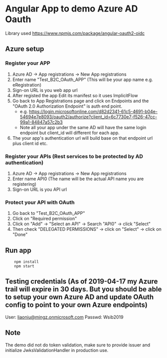 # Angular App to demo Azure AD Oauth
Library used https://www.npmjs.com/package/angular-oauth2-oidc

## Azure setup
### Register your APP
1. Azure AD -> App registrations -> New App registrations 
2. Enter name "Test_B2C_OAuth_APP" (This will be your app name e.g. eRegistration)
3. Sign-on URL is you web app url
4. After registed the app Edit its manifest so it uses ImplicitFlow
5. Go back to App Registrations page and click on Endpoints and the "OAuth 2.0 Authorization Endpoint" is auth end point.
    * e.g. https://login.microsoftonline.com/d82d2341-61c5-4691-b04e-54694e7e8093/oauth2/authorize?client_id=6c7730e7-f526-47cc-99a1-84847a57c2b3
   * Note all your app under the same AD will have the same login endpoint but client_id will different for each app.
6. The your app's authentication url will build base on that endpoint url plus client id etc.

### Register your APIs (Rest services to be protected by AD authentication)
1. Azure AD -> App registrations -> New App registrations 
2. Enter name API0 (The name will be the actual API name you are registering)
3. Sign-on URL is you API url

### Protect your API with OAuth
1. Go back to "Test_B2C_OAuth_APP"
2. Click on "Required permission"
3. Click on "Add" -> "Select an API" -> Search "API0" -> click "Select"
4. Then check "DELEGATED PERMISSIONS" -> click on "Select" -> click on "Done"

## Run app
```
    npm install
    npm start
```
## Testing credentials (As of 2019-04-17 my Azure trail will expire in 30 days. But you should be able to setup your own Azure AD and update OAuth config to point to your own Azure endpoints)
User: liaoniu@mingz.onmicrosoft.com
Passwd: Wsib2019

## Note
The demo did not do token validation, make sure to provide issuer and initialize JwksValidationHandler in production use.
